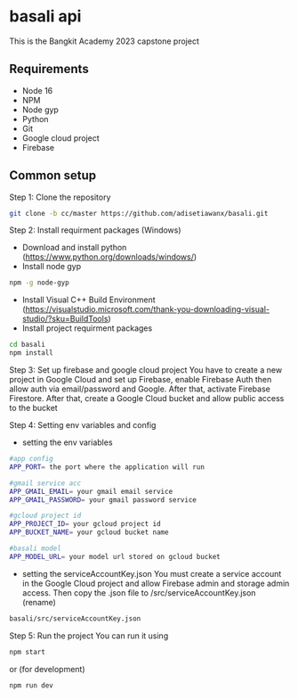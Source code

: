 # basali api
This is the Bangkit Academy 2023 capstone project

## Requirements
- Node 16
- NPM
- Node gyp
- Python
- Git
- Google cloud project
- Firebase

## Common setup
Step 1: Clone the repository
```bash
git clone -b cc/master https://github.com/adisetiawanx/basali.git
```

Step 2: Install requirment packages (Windows)
- Download and install python (https://www.python.org/downloads/windows/)
- Install node gyp
```bash
npm -g node-gyp
```
- Install Visual C++ Build Environment (https://visualstudio.microsoft.com/thank-you-downloading-visual-studio/?sku=BuildTools)
- Install project requirment packages
```bash
cd basali
npm install
```

Step 3: Set up firebase and google cloud project
You have to create a new project in Google Cloud and set up Firebase, enable Firebase Auth then allow auth via email/password and Google. After that, activate Firebase Firestore.
After that, create a Google Cloud bucket and allow public access to the bucket

Step 4: Setting env variables and config
- setting the env variables
```bash
#app config
APP_PORT= the port where the application will run

#gmail service acc
APP_GMAIL_EMAIL= your gmail email service
APP_GMAIL_PASSWORD= your gmail password service

#gcloud project id
APP_PROJECT_ID= your gcloud project id
APP_BUCKET_NAME= your gcloud bucket name

#basali model
APP_MODEL_URL= your model url stored on gcloud bucket
```
- setting the serviceAccountKey.json
You must create a service account in the Google Cloud project and allow Firebase admin and storage admin access. Then copy the .json file to /src/serviceAccountKey.json (rename)
```bash
basali/src/serviceAccountKey.json
```

Step 5: Run the project
You can run it using
```bash
npm start
```
or (for development)
```bash
npm run dev
```
